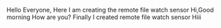 Hello Everyone, Here I am creating the remote file watch sensor
Hi,Good morning
How are you?
Finally I created remote file watch sensor
Hiii

